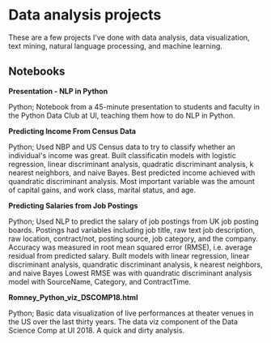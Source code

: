 # Data analysis projects

These are a few projects I've done with data analysis, data visualization, text mining, natural language processing, and machine learning.

## Notebooks

**Presentation - NLP in Python**

Python; Notebook from a 45-minute presentation to students and faculty in the Python Data Club at UI, teaching them how to do NLP in Python.

**Predicting Income From Census Data**

Python; Used NBP and US Census data to try to classify whether an individual's income was great. Built classificatin models with logistic regression, linear discriminant analysis, quadratic discriminant analysis, k nearest neighbors, and naive Bayes. Best predicted income achieved with quandratic discriminant analysis. Most important variable was the amount of capital gains, and work class, marital status, and age.


**Predicting Salaries from Job Postings**

Python; Used NLP to predict the salary of job postings from UK job posting boards. Postings had variables including job title, raw text job description, raw location, contract/not, posting source, job category, and the company. Accuracy was measured in root mean squared error (RMSE), i.e. average residual from predicted salary. Built models with linear regression, linear discriminant analysis, quandratic discriminant analysis, k nearest neighbors, and naive Bayes Lowest RMSE was with quandratic discriminant analysis model with SourceName, Category, and ContractTime.

**Romney_Python_viz_DSCOMP18.html**

Python; Basic data visualization of live performances at theater venues in the US over the last thirty years. The data viz component of the Data Science Comp at UI 2018. A quick and dirty analysis.

